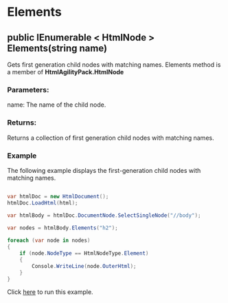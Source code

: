 # Elements

## public IEnumerable < HtmlNode > Elements(string name)

Gets first generation child nodes with matching names. Elements method is a member of **HtmlAgilityPack.HtmlNode**

### Parameters:

name: The name of the child node.

### Returns:

Returns a collection of first generation child nodes with matching names.

### Example

The following example displays the first-generation child nodes with matching names.

```csharp

var htmlDoc = new HtmlDocument();
htmlDoc.LoadHtml(html);

var htmlBody = htmlDoc.DocumentNode.SelectSingleNode("//body");

var nodes = htmlBody.Elements("h2");
		
foreach (var node in nodes)
{
    if (node.NodeType == HtmlNodeType.Element)
    {
        Console.WriteLine(node.OuterHtml);
    }
}

```

Click [here](https://dotnetfiddle.net/eN5vpD) to run this example.
